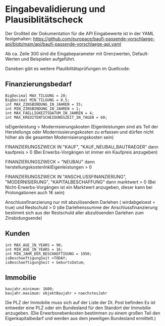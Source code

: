 # Eingabevalidierung und Plausiblitätscheck

Der Großteil der Dokumentation für die API Eingabewerte ist in der YAML festgehalten:
https://github.com/europace/baufi-passende-vorschlaege-api/blob/main/api/baufi-passende-vorschlaege-api.yaml

Ab ca. Zeile 300 sind die Eingabeparameter mit Grenzwerten, Default-Werten und Beispielen aufgeführt.

Daneben gibt es weitere Plauliblitätsprüfungen im Quellcode:

## Finanzierungsbedarf
```
BigDecimal MAX_TILGUNG = 20;
BigDecimal MIN_TILGUNG = 0.5;
int MAX_ZINSBINDUNG_IN_JAHREN = 35;
int MIN_ZINSBINDUNG_IN_JAHREN = 1;
int MAX_FAELLIGKEITSDATUM_IN_JAHREN = 4;
int MAX_KREDITENTSCHEIDUNGSZEIT_IN_TAGEN = 60;
```
isEigenleistung > Modernisierungskosten 
(Eigenleistungen sind als Teil der Herstellungs oder Modernissierungskosten zu erfassen  und dürfen nicht höher als die gesamten Modernisierungskosten sein)

FINANZIERUNGSZWECK IN "KAUF", "KAUF_NEUBAU_BAUTRAEGER" dann kaufpreis > 0
(Bei Erwerbs-Vorgängen ist immer ein Kaufpreis anzugeben)

FINANZIERUNGSZWECK = "NEUBAU" dann herstellungskostenInklEigenleistungen > 0

FINANZIERUNGSZWECK IN "ANSCHLUSSFINANZIERUNG", "MODERNISIERUNG", "KAPITALBESCHAFFUNG" dann marktwert > 0 
(Bei Nicht-Erwerbs-Vorgängen ist ein Marktwert anzugeben, dieser kann bei Prolongationen auch 1€ sein)

Anschlussfinanzierung nur mit abzulösendem Darlehen ( wirdabgeloest = true) und Restschuld > 0
(die Darlehenssumme der Anschlussfinanzierung bestimmt sich aus der Restschuld aller abzulösenden Darlehen zum Zinsbidungsende)

## Kunden
```
int MAX_AGE_IN_YEARS = 90;
int MIN_AGE_IN_YEARS = 16;
int MIN_JAHR_DER_BESCHAEFTIGUNG = 1950;
isBeschaeftigungSeit >TODAY;
isBeschaeftigungSeit < GeburtsDatum;
```

## Immobilie
```
baujahr.minimum: 1600;
baujahr.maximum: objektBaujahr > naechstesJahr
```
Die PLZ der Immobilie muss sich auf der Liste der Dt. Post befinden
Es ist entweder eine PLZ oder ein Bundesland für den Standort der Immobilie anzugeben.
(Die Erwerbsnebenkosten bestimmen zu einem großen Teil den Eigenkapitalbedarf und werden aus dem jeweiligen Bundesland ermittelt.)
